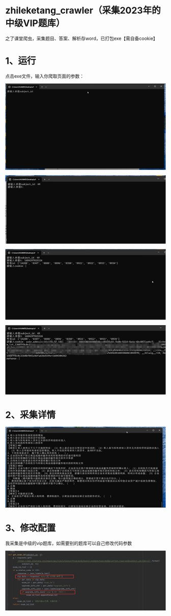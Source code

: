 # zhileketang_crawler（采集2023年的中级VIP题库）
之了课堂爬虫，采集题目、答案、解析存word，已打包exe【需自备cookie】

# 1、运行

点击exe文件，输入你爬取页面的参数：

![1](.\img\1.png)

![1](.\img\2.png)

![1](.\img\3.png)

![1](.\img\4.png)

# 2、采集详情

![1](.\img\5.png)

# 3、修改配置

我采集是中级的vip题库，如需要别的题库可以自己修改代码参数

![1](.\img\6.png)
